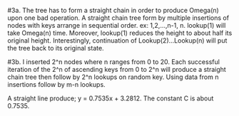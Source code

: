 #3a.
The tree has to form a straight chain in order to produce Omega(n) upon one bad operation.
A straight chain tree form by multiple insertions of nodes with keys arrange in sequential order.
ex: 1,2,...,n-1, n. lookup(1) will take Omega(n) time. Moreover, lookup(1) reduces the height to 
about half its original height. Interestingly, continuation of Lookup(2)...Lookup(n) will 
put the tree back to its original state.

#3b.
I inserted 2^n nodes where n ranges from 0 to 20. Each successful iteration of the 2^n of ascending keys
from 0 to 2^n will produce a straight chain tree then follow by 2^n lookups on random key. 
Using data from n insertions follow by m-n lookups. 

A straight line produce; y = 0.7535x + 3.2812. The constant C is about 0.7535.

